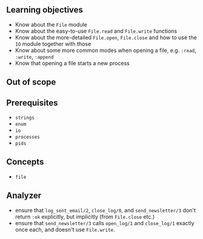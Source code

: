 ## Learning objectives

- Know about the `File` module
- Know about the easy-to-use `File.read` and `File.write` functions
- Know about the more-detailed `File.open`, `File.close` and how to use the `IO` module together with those
- Know about some more common modes when opening a file, e.g. `:read`, `:write`, `:append`
- Know that opening a file starts a new process

## Out of scope

## Prerequisites

- `strings`
- `enum`
- `io`
- `processes`
- `pids`

## Concepts

- `file`

## Analyzer

- ensure that `log_sent_email/2`, `close_log/0`, and `send_newsletter/3` don't return `:ok` explicitly, but implicitly (from `File.close` etc.)
- ensure that `send_newsletter/3` calls `open_log/1` and `close_log/1` exactly once each, and doesn't use `File.write`.
